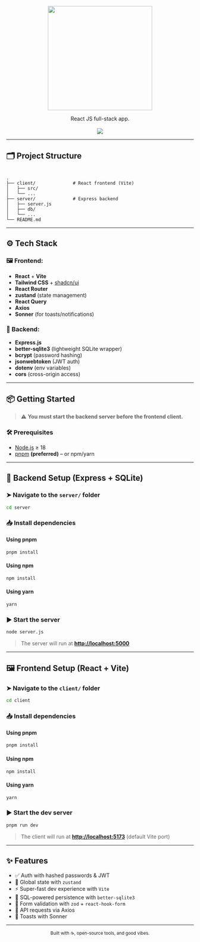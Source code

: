 
<p align="center"><img align="center" width="280" src="https://skillicons.dev/icons?i=react"/></p>

<div align="center">React JS full-stack app.</div>
</br>

<div align="center">
  <img src="https://skillicons.dev/icons?i=tailwind,ts,vite,express,nodejs,sqlite,vercel,webstorm,pnpm,html,css" />
</div>

---

## 🗂️ Project Structure

```

.
├── client/              # React frontend (Vite)
│   ├── src/
│   └── ...
├── server/              # Express backend
│   ├── server.js
│   ├── db/
│   └── ...
└── README.md

````

---

## ⚙️ Tech Stack

### 🖼 Frontend:
- **React** + **Vite**
- **Tailwind CSS** + [shadcn/ui](https://ui.shadcn.com)
- **React Router**
- **zustand** (state management)
- **React Query**
- **Axios**
- **Sonner** (for toasts/notifications)

### 🧠 Backend:
- **Express.js**
- **better-sqlite3** (lightweight SQLite wrapper)
- **bcrypt** (password hashing)
- **jsonwebtoken** (JWT auth)
- **dotenv** (env variables)
- **cors** (cross-origin access)

---

## 📦 Getting Started

> ⚠️ **You must start the backend server before the frontend client.**

### 🛠 Prerequisites

- [Node.js](https://nodejs.org/) ≥ 18
- [pnpm](https://pnpm.io) **(preferred)** – or npm/yarn

---

## 🧠 Backend Setup (Express + SQLite)

### ➤ Navigate to the `server/` folder

```bash
cd server
````

### 📥 Install dependencies

#### Using **pnpm**

```bash
pnpm install
```

#### Using npm

```bash
npm install
```

#### Using yarn

```bash
yarn
```

### ▶️ Start the server

```bash
node server.js
```

> The server will run at **[http://localhost:5000](http://localhost:5000)**

---

## 🖼 Frontend Setup (React + Vite)

### ➤ Navigate to the `client/` folder

```bash
cd client
```

### 📥 Install dependencies

#### Using **pnpm**

```bash
pnpm install
```

#### Using npm

```bash
npm install
```

#### Using yarn

```bash
yarn
```

### ▶️ Start the dev server

```bash
pnpm run dev
```

> The client will run at **[http://localhost:5173](http://localhost:5173)** (default Vite port)

---

## ✨ Features

* ✅ Auth with hashed passwords & JWT
* 🧠 Global state with `zustand`
* ⚡ Super-fast dev experience with `Vite`
* 🧬 SQL-powered persistence with `better-sqlite3`
* 🧪 Form validation with `zod` + `react-hook-form`
* 📡 API requests via Axios
* 🔔 Toasts with Sonner

---

<div align="center">
  <sub>Built with ☕, open-source tools, and good vibes.</sub>
</div>

